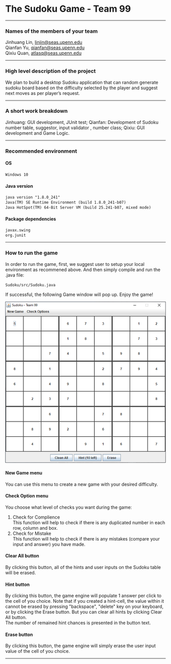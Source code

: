 # The Sudoku Game - Team 99
___

### Names of the members of your team
Jinhuang Lin, linjin@seas.upenn.edu  
Qianfan Yu, qianfan@seas.upenn.edu  
Qixiu Quan, atlasq@seas.upenn.edu  
___

### High level description of the project
We plan to build a desktop Sudoku application that can random generate sudoku board based on the difficulty selected by the player and suggest next moves as per player’s request. 
___

### A short work breakdown
Jinhuang: GUI development, JUnit test;
Qianfan: Development of Sudoku number table, suggestor, input validator , number class;
Qixiu: GUI development and Game Logic.
___

### Recommended environment
#### OS
```
Windows 10
```
#### Java version
```
java version "1.8.0_241"
Java(TM) SE Runtime Environment (build 1.8.0_241-b07)
Java HotSpot(TM) 64-Bit Server VM (build 25.241-b07, mixed mode)
```
#### Package dependencies
```
javax.swing
org.junit
```
___

### How to run the game
In order to run the game, first, we suggest user to setup your local environment as recommened above. And then simply compile and run the .java file: 
```
Sudoku/src/Sudoku.java
```
If successful, the following Game window will pop up. Enjoy the game!

![](images/screenshot1.PNG)


#### New Game menu
You can use this menu to create a new game with your desired difficulty.
#### Check Option menu
You choose what level of checks you want during the game:
1. Check for Complience  
This function will help to check if there is any duplicated number in each row, column and box.
1. Check for Mistake  
This function will help to check if there is any mistakes (compare your input and answer) you have made.
#### Clear All button
By clicking this button, all of the hints and user inputs on the Sudoku table will be erased.
#### Hint button
By clicking this button, the game engine will populate 1 answer per click to the cell of you choice. Note that if you created a hint-cell, the value within it cannot be erased by pressing "backspace", "delete" key on your keyboard, or by clicking the Erase button. But you can clear all hints by clicking Clear All button.  
The number of remained hint chances is presented in the button text.
#### Erase button
By clicking this button, the game engine will simply erase the user input value of the cell of you choice. 
___

